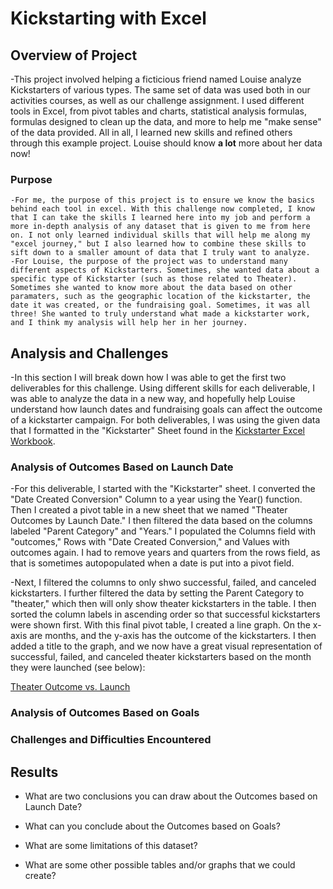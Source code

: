 # Kickstarting with Excel

## Overview of Project
   -This project involved helping a ficticious friend named Louise analyze Kickstarters of various types. The same set of data was used both in our activities courses, as well as our challenge assignment. I used different tools in Excel, from pivot tables and charts, statistical analysis formulas, formulas designed to clean up the data, and more to help me "make sense" of the data provided. All in all, I learned new skills and refined others through this example project. Louise should know **a lot** more about her data now! 
### Purpose
    -For me, the purpose of this project is to ensure we know the basics behind each tool in excel. With this challenge now completed, I know that I can take the skills I learned here into my job and perform a more in-depth analysis of any dataset that is given to me from here on. I not only learned individual skills that will help me along my "excel journey," but I also learned how to combine these skills to sift down to a smaller amount of data that I truly want to analyze.
    -For Louise, the purpose of the project was to understand many different aspects of Kickstarters. Sometimes, she wanted data about a specific type of Kickstarter (such as those related to Theater). Sometimes she wanted to know more about the data based on other paramaters, such as the geographic location of the kickstarter, the date it was created, or the fundraising goal. Sometimes, it was all three! She wanted to truly understand what made a kickstarter work, and I think my analysis will help her in her journey.
## Analysis and Challenges
   -In this section I will break down how I was able to get the first two deliverables for this challenge. Using different skills for each deliverable, I was able to analyze the data in a new way, and hopefully help Louise understand how launch dates and fundraising goals can affect the outcome of a kickstarter campaign. For both deliverables, I was using the given data that I formatted in the "Kickstarter" Sheet found in the [Kickstarter Excel Workbook](https://github.com/mabuckjr/kickstarter-analysis/blob/main/Copy%20of%20Kickstarter_Challenge.xlsx). 
### Analysis of Outcomes Based on Launch Date
   -For this deliverable, I started with the "Kickstarter" sheet. I converted the "Date Created Conversion" Column to a year using the Year() function. Then I created a pivot table in a new sheet that we named "Theater Outcomes by Launch Date." I then filtered the data based on the columns labeled "Parent Category" and "Years." I populated the Columns field with "outcomes," Rows with "Date Created Conversion," and Values with outcomes again. I had to remove years and quarters from the rows field, as that is sometimes autopopulated when a date is put into a pivot field.
   
   -Next, I filtered the columns to only shwo successful, failed, and canceled kickstarters. I further filtered the data by setting the Parent Category to "theater," which then will only show theater kickstarters in the table. I then sorted the column labels in ascending order so that successful kickstarters were shown first. With this final pivot table, I created a line graph. On the x-axis are months, and the y-axis has the outcome of the kickstarters. I then added a title to the graph, and we now have a great visual representation of successful, failed, and canceled theater kickstarters based on the month they were launched (see below): 
   
   [Theater Outcome vs. Launch](https://github.com/mabuckjr/kickstarter-analysis/blob/main/Resources/Theater_Outcomes_vs_Launch.png)

### Analysis of Outcomes Based on Goals

### Challenges and Difficulties Encountered

## Results

- What are two conclusions you can draw about the Outcomes based on Launch Date?

- What can you conclude about the Outcomes based on Goals?

- What are some limitations of this dataset?

- What are some other possible tables and/or graphs that we could create?
